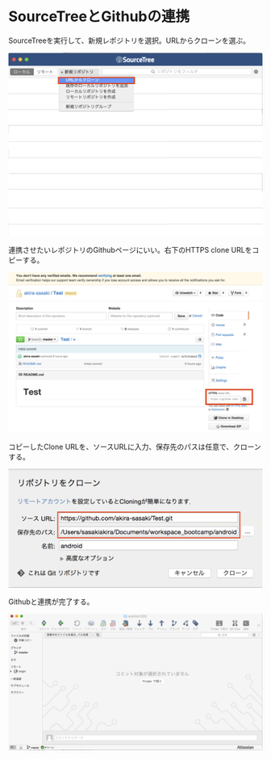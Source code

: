 # SourceTreeとGithubの連携

SourceTreeを実行して、新規レポジトリを選択。URLからクローンを選ぶ。

![](appendix5/ap0501.png)

連携させたいレポジトリのGithubページにいい。右下のHTTPS clone URLをコピーする。

![](appendix5/ap0503.png)

コピーしたClone URLを、ソースURLに入力、保存先のパスは任意で、クローンする。

![](appendix5/ap0504.png)

Githubと連携が完了する。

![](appendix5/ap0505.png)
